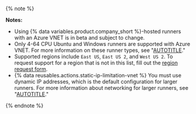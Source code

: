 {% note %}

**Notes:**

- Using {% data variables.product.company_short %}-hosted runners with an Azure VNET is in beta and subject to change.
- Only 4-64 CPU Ubuntu and Windows runners are supported with Azure VNET. For more information on these runner types, see "[AUTOTITLE](/actions/using-github-hosted-runners/about-larger-runners/about-larger-runners#about-ubuntu-and-windows-larger-runners)."
- Supported regions include `East US`, `East US 2`, and `West US 2`. To request support for a region that is not in this list, fill out the [region request form](https://github.co/vnet-region-form).
- {% data reusables.actions.static-ip-limitation-vnet %} You must use dynamic IP addresses, which is the default configuration for larger runners. For more information about networking for larger runners, see "[AUTOTITLE](/actions/using-github-hosted-runners/about-larger-runners/about-larger-runners#networking-for-larger-runners)."

{% endnote %}

